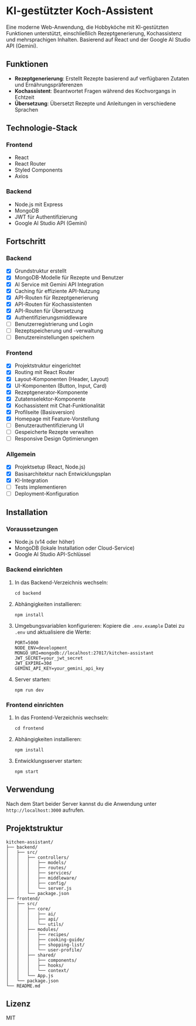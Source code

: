 # KI-gestützter Koch-Assistent

Eine moderne Web-Anwendung, die Hobbyköche mit KI-gestützten Funktionen unterstützt, einschließlich Rezeptgenerierung, Kochassistenz und mehrsprachigen Inhalten. Basierend auf React und der Google AI Studio API (Gemini).

## Funktionen

- **Rezeptgenerierung**: Erstellt Rezepte basierend auf verfügbaren Zutaten und Ernährungspräferenzen
- **Kochassistent**: Beantwortet Fragen während des Kochvorgangs in Echtzeit
- **Übersetzung**: Übersetzt Rezepte und Anleitungen in verschiedene Sprachen

## Technologie-Stack

### Frontend
- React
- React Router
- Styled Components
- Axios

### Backend
- Node.js mit Express
- MongoDB
- JWT für Authentifizierung
- Google AI Studio API (Gemini)

## Fortschritt

### Backend
- [x] Grundstruktur erstellt
- [x] MongoDB-Modelle für Rezepte und Benutzer
- [x] AI Service mit Gemini API Integration
- [x] Caching für effiziente API-Nutzung
- [x] API-Routen für Rezeptgenerierung
- [x] API-Routen für Kochassistenten
- [x] API-Routen für Übersetzung
- [x] Authentifizierungsmiddleware
- [ ] Benutzerregistrierung und Login
- [ ] Rezeptspeicherung und -verwaltung
- [ ] Benutzereinstellungen speichern

### Frontend
- [x] Projektstruktur eingerichtet
- [x] Routing mit React Router
- [x] Layout-Komponenten (Header, Layout)
- [x] UI-Komponenten (Button, Input, Card)
- [x] Rezeptgenerator-Komponente
- [x] Zutatenselektor-Komponente
- [x] Kochassistent mit Chat-Funktionalität
- [x] Profilseite (Basisversion)
- [x] Homepage mit Feature-Vorstellung
- [ ] Benutzerauthentifizierung UI
- [ ] Gespeicherte Rezepte verwalten
- [ ] Responsive Design Optimierungen

### Allgemein
- [x] Projektsetup (React, Node.js)
- [x] Basisarchitektur nach Entwicklungsplan
- [x] KI-Integration
- [ ] Tests implementieren
- [ ] Deployment-Konfiguration

## Installation

### Voraussetzungen
- Node.js (v14 oder höher)
- MongoDB (lokale Installation oder Cloud-Service)
- Google AI Studio API-Schlüssel

### Backend einrichten

1. In das Backend-Verzeichnis wechseln:
   ```
   cd backend
   ```

2. Abhängigkeiten installieren:
   ```
   npm install
   ```

3. Umgebungsvariablen konfigurieren:
   Kopiere die `.env.example` Datei zu `.env` und aktualisiere die Werte:
   ```
   PORT=5000
   NODE_ENV=development
   MONGO_URI=mongodb://localhost:27017/kitchen-assistant
   JWT_SECRET=your_jwt_secret
   JWT_EXPIRE=30d
   GEMINI_API_KEY=your_gemini_api_key
   ```

4. Server starten:
   ```
   npm run dev
   ```

### Frontend einrichten

1. In das Frontend-Verzeichnis wechseln:
   ```
   cd frontend
   ```

2. Abhängigkeiten installieren:
   ```
   npm install
   ```

3. Entwicklungsserver starten:
   ```
   npm start
   ```

## Verwendung

Nach dem Start beider Server kannst du die Anwendung unter `http://localhost:3000` aufrufen.

## Projektstruktur

```
kitchen-assistant/
├── backend/
│   ├── src/
│   │   ├── controllers/
│   │   │   ├── models/
│   │   │   ├── routes/
│   │   │   ├── services/
│   │   │   ├── middleware/
│   │   │   ├── config/
│   │   │   └── server.js
│   │   └── package.json
├── frontend/
│   ├── src/
│   │   ├── core/
│   │   │   ├── ai/
│   │   │   ├── api/
│   │   │   └── utils/
│   │   ├── modules/
│   │   │   ├── recipes/
│   │   │   ├── cooking-guide/
│   │   │   ├── shopping-list/
│   │   │   └── user-profile/
│   │   ├── shared/
│   │   │   ├── components/
│   │   │   ├── hooks/
│   │   │   └── context/
│   │   └── App.js
│   └── package.json
└── README.md
```

## Lizenz

MIT 